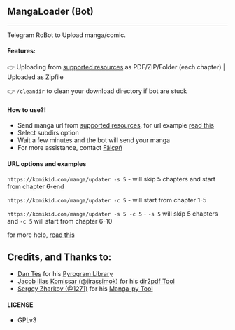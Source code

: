 ## MangaLoader (Bot)
---

Telegram RoBot to Upload manga/comic.

#### Features:

👉 Uploading from [supported resources](https://manga-py.com/manga-py/#resources-list) as PDF/ZIP/Folder (each chapter) | Uploaded as Zipfile

👉 `/cleandir` to clean your download directory if bot are stuck

#### How to use?!

* Send manga url from [supported resources](https://manga-py.com/manga-py/#resources-list), for url example [read this](#url-options-and-examples)
* Select subdirs option
* Wait a few minutes and the bot will send your manga
* For more assistance, contact [Fâlçøñ](https://t.me/Falcon79)

#### URL options and examples

`https://komikid.com/manga/updater -s 5` - will skip 5 chapters and start from chapter 6-end

`https://komikid.com/manga/updater -c 5` - will start from chapter 1-5

`https://komikid.com/manga/updater -s 5 -c 5`  -  `-s 5` will skip 5 chapters and `-c 5` will start from chapter 6-10

for more help, [read this](https://github.com/manga-py/manga-py#downloading-manga)


## Credits, and Thanks to:

* [Dan Tès](https://t.me/haskell) for his [Pyrogram Library](https://github.com/pyrogram/pyrogram)
* [Jacob Ilias Komissar (@jirassimok)](https://github.com/jirassimok) for his [dir2pdf Tool](https://github.com/jirassimok/dir2pdf)
* [Sergey Zharkov (@1271)](https://github.com/1271) for his [Manga-py Tool](https://github.com/manga-py/manga-py)

#### LICENSE
- GPLv3
